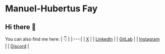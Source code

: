 # Manuel-Hubertus Fay
## Hi there 👋

You can also find me here:
| 👇 |
|:---:|
| [X](https://x.com/FayManny) |
| [LinkedIn](www.linkedin.com/in/manuel-hubertus-fay-0483a919a) |
| [GitLab](https://gitlab.com/MannyFay) |
| [Instagram](https://www.instagram.com/_mannyfay/) |
| [Discord](https://discordapp.com/users/915290890111709234) |


<!--
**MannyFay/MannyFay** is a ✨ _special_ ✨ repository because its `README.md` (this file) appears on your GitHub profile.

Here are some ideas to get you started:

- 🔭 I’m currently working on ...
- 🌱 I’m currently learning ...
- 👯 I’m looking to collaborate on ...
- 🤔 I’m looking for help with ...
- 💬 Ask me about ...
- 📫 How to reach me: ...
- 😄 Pronouns: ...
- ⚡ Fun fact: ...
-->
